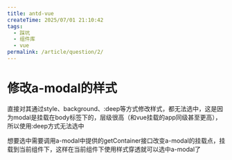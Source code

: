 ```yaml
---
title: antd-vue
createTime: 2025/07/01 21:10:42
tags:
  - 踩坑
  - 组件库
  - vue
permalink: /article/question/2/
---
```


# 修改a-modal的样式

直接对其通过style、background、:deep等方式修改样式，都无法选中，这是因为modal是挂载在body标签下的，层级很高（和vue挂载的app同级甚至更高），所以使用:deep方式无法选中

想要选中需要调用a-modal中提供的getContainer接口改变a-modal的挂载点，挂载到当前组件下，这样在当前组件下使用样式穿透就可以选中a-modal了
